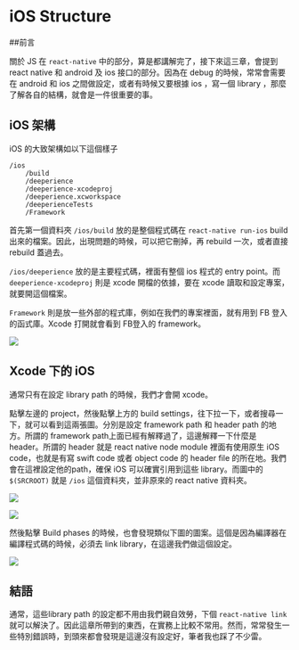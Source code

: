 # iOS Structure

##前言

關於 JS 在 ```react-native``` 中的部分，算是都講解完了，接下來這三章，會提到 react native 和 android 及 ios 接口的部分。因為在 debug 的時候，常常會需要在 android 和 ios 之間做設定，或者有時候又要根據 ios ，寫一個 library ，那麼了解各自的結構，就會是一件很重要的事。

## iOS 架構

iOS 的大致架構如以下這個樣子

```
/ios
	/build
	/deeperience
	/deeperience-xcodeproj
	/deeperience.xcworkspace
	/deeperienceTests
	/Framework
```
首先第一個資料夾 ```/ios/build``` 放的是整個程式碼在 ```react-native run-ios``` build 出來的檔案。因此，出現問題的時候，可以把它刪掉，再 rebuild 一次，或者直接 rebuild 蓋過去。

```/ios/deeperience``` 放的是主要程式碼，裡面有整個 ios 程式的 entry point。而```deeperience-xcodeproj``` 則是 xcode 開檔的依據，要在 xcode 讀取和設定專案，就要開這個檔案。

```Framework``` 則是放一些外部的程式庫，例如在我們的專案裡面，就有用到 FB 登入的函式庫。Xcode 打開就會看到 FB登入的 framework。 

![](../images/fb-framework.png)

## Xcode 下的 iOS

通常只有在設定 library path 的時候，我們才會開 xcode。

點擊左邊的 project，然後點擊上方的 build settings，往下拉一下，或者搜尋一下，就可以看到這兩張圖。分別是設定 framework path 和 header path 的地方。所謂的 framework path上面已經有解釋過了，這邊解釋一下什麼是 header。所謂的 header 就是 react native node module 裡面有使用原生 iOS code，也就是有寫 swift code 或者 object code 的 header file 的所在地。我們會在這裡設定他的path，確保 iOS 可以確實引用到這些 library。而圖中的 ```$(SRCROOT)``` 就是 ```/ios``` 這個資料夾，並非原來的 react native 資料夾。

![](../images/frameworkpath.png)

![](../images/headerpath.png)

然後點擊 Build phases 的時候，也會發現類似下圖的圖案。這個是因為編譯器在編譯程式碼的時候，必須去 link library，在這邊我們做這個設定。

![](../images/ios-link.png)

## 結語

通常，這些library path 的設定都不用由我們親自效勞，下個 ```react-native link```就可以解決了。因此這章所帶到的東西，在實務上比較不常用。然而，常常發生一些特別錯誤時，到頭來都會發現是這邊沒有設定好，筆者我也踩了不少雷。
